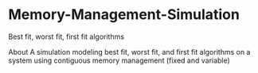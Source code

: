 # Memory-Management-Simulation
Best fit, worst fit, first fit algorithms

About
A simulation modeling best fit, worst fit, and first fit algorithms on a system using contiguous memory management (fixed and variable)
